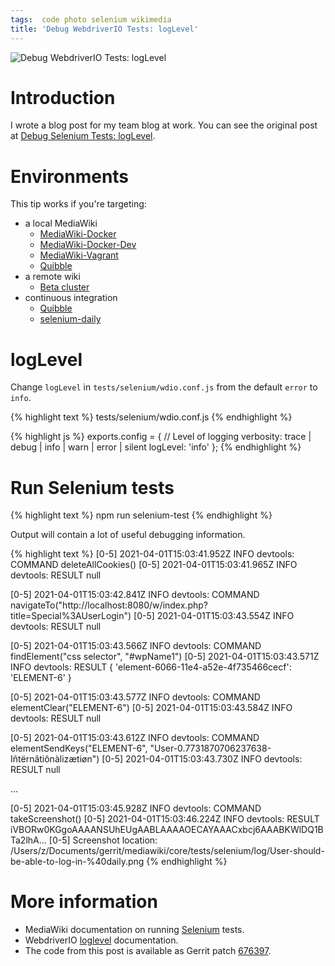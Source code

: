 ```yaml
---
tags:  code photo selenium wikimedia
title: 'Debug WebdriverIO Tests: logLevel'
---
```

![Debug WebdriverIO Tests: logLevel](/assets/debug-webdriverio-tests-loglevel.png "Debug WebdriverIO Tests: logLevel")

# Introduction

I wrote a blog post for my team blog at work. You can see the original post at [Debug Selenium Tests: logLevel](https://phabricator.wikimedia.org/phame/post/view/238/debug_selenium_tests_loglevel/).

# Environments

This tip works if you're targeting:

- a local MediaWiki
  - [MediaWiki-Docker](https://www.mediawiki.org/wiki/Selenium/Getting_Started/Run_tests_targeting_MediaWiki-Docker)
  - [MediaWiki-Docker-Dev](https://www.mediawiki.org/wiki/Selenium/How-to/Run_tests_targeting_MediaWiki-Docker-Dev)
  - [MediaWiki-Vagrant](https://www.mediawiki.org/wiki/Selenium/How-to/Run_tests_targeting_MediaWiki-Vagrant)
  - [Quibble](https://www.mediawiki.org/wiki/Selenium/How-to/Run_tests_targeting_Quibble)
- a remote wiki
  - [Beta cluster](https://www.mediawiki.org/wiki/Selenium/Getting_Started/Run_tests_targeting_Beta_cluster)
- continuous integration
  - [Quibble](https://www.mediawiki.org/wiki/Selenium/How-to/Run_tests_using_Quibble_Jenkins_job)
  - [selenium-daily](https://www.mediawiki.org/wiki/Selenium/How-to/Run_tests_using_selenium-daily_Jenkins_job)

# logLevel

Change `logLevel` in `tests/selenium/wdio.conf.js` from the default `error` to `info`.

{% highlight text %}
tests/selenium/wdio.conf.js
{% endhighlight %}

{% highlight js %}
exports.config = {
 // Level of logging verbosity: trace | debug | info | warn | error | silent
 logLevel: 'info'
};
{% endhighlight %}

# Run Selenium tests

{% highlight text %}
npm run selenium-test
{% endhighlight %}

Output will contain a lot of useful debugging information.

{% highlight text %}
[0-5] 2021-04-01T15:03:41.952Z INFO devtools: COMMAND deleteAllCookies()
[0-5] 2021-04-01T15:03:41.965Z INFO devtools: RESULT null

[0-5] 2021-04-01T15:03:42.841Z INFO devtools: COMMAND navigateTo("http://localhost:8080/w/index.php?title=Special%3AUserLogin")
[0-5] 2021-04-01T15:03:43.554Z INFO devtools: RESULT null

[0-5] 2021-04-01T15:03:43.566Z INFO devtools: COMMAND findElement("css selector", "#wpName1")
[0-5] 2021-04-01T15:03:43.571Z INFO devtools: RESULT { 'element-6066-11e4-a52e-4f735466cecf': 'ELEMENT-6' }

[0-5] 2021-04-01T15:03:43.577Z INFO devtools: COMMAND elementClear("ELEMENT-6")
[0-5] 2021-04-01T15:03:43.584Z INFO devtools: RESULT null

[0-5] 2021-04-01T15:03:43.612Z INFO devtools: COMMAND elementSendKeys("ELEMENT-6", "User-0.7731870706237638-Iñtërnâtiônàlizætiøn")
[0-5] 2021-04-01T15:03:43.730Z INFO devtools: RESULT null

...

[0-5] 2021-04-01T15:03:45.928Z INFO devtools: COMMAND takeScreenshot()
[0-5] 2021-04-01T15:03:46.224Z INFO devtools: RESULT iVBORw0KGgoAAAANSUhEUgAABLAAAAOECAYAAACxbcj6AAABKWlDQ1BTa2lhA...
[0-5]
        Screenshot location: /Users/z/Documents/gerrit/mediawiki/core/tests/selenium/log/User-should-be-able-to-log-in-%40daily.png
{% endhighlight %}

# More information

- MediaWiki documentation on running [Selenium](https://www.mediawiki.org/wiki/Selenium) tests.
- WebdriverIO [loglevel](https://webdriver.io/docs/options/#loglevel) documentation.
- The code from this post is available as Gerrit patch [676397](https://gerrit.wikimedia.org/r/c/mediawiki/core/+/676397/).
